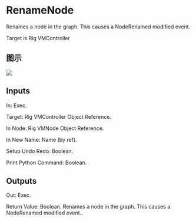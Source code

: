 # RenameNode

Renames a node in the graph. This causes a NodeRenamed modified event.

Target is Rig VMController

## 图示

![]($-20221218-20431891.png)

## Inputs

In: Exec.

Target: Rig VMController Object Reference.

In Node: Rig VMNode Object Reference.

In New Name: Name (by ref).

Setup Undo Redo: Boolean.

Print Python Command: Boolean.  

## Outputs

Out: Exec.

Return Value: Boolean. Renames a node in the graph. This causes a NodeRenamed modified event..

